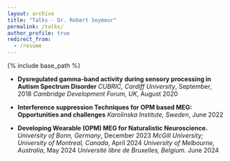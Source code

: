 ```yaml
---
layout: archive
title: "Talks - Dr. Robert Seymour"
permalink: /talks/
author_profile: true
redirect_from:
  - /resume
---
```


{% include base_path %}

- **Dysregulated gamma-band activity during sensory processing in Autism Spectrum Disorder**
    *CUBRIC, Cardiff University*, September, 2018
    *Cambridge Development Forum, UK*, August 2020

- **Interference suppression Techniques for OPM based MEG: Opportunities and challenges**
    *Karolinska Institute, Sweden*, June 2022

- **Developing Wearable (OPM) MEG for Naturalistic Neuroscience.**
    *University of Bonn, Germany*, December 2023
    *McGill University; University of Montreal, Canada*, April 2024
    *University of Melbourne, Australia*, May 2024
    *Université libre de Bruxelles, Belgium*. June 2024

